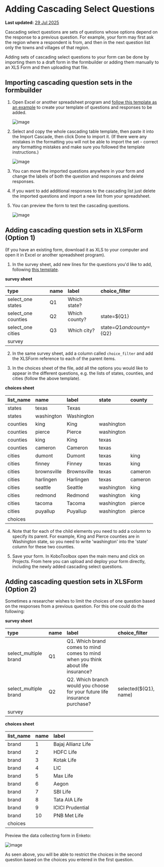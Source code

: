 # Adding Cascading Select Questions
**Last updated:** <a href="https://github.com/kobotoolbox/docs/blob/47cbc8887d6df73ef3bf760d5a3962b77ab26ed8/source/cascading_select.md" class="reference">29 Jul 2025</a>

Cascading select questions are sets of questions whose options depend on the
response to a previous question. For example, your form may first ask the region
where a respondent is from, and then in the next question list only the towns
and villages of that region.

<p class="note">Adding sets of cascading select questions to your form can be done by importing them to a draft form in the formbuilder or adding them manually to an XLS Form and then uploading that file.</p>

## Importing cascading question sets in the formbuilder

1. Open Excel or another spreadsheet program and
   [follow this template as an example](https://docs.google.com/spreadsheets/d/1C_uDOkjjbv5Kx3lyOY7ORwM-muW6BKVzdaPMB1X8-2A/edit#gid=0)
   to create your template of questions and responses to be added.

    ![image](/images/cascading_select/template.png)

2. Select and copy the whole cascading table template, then paste it into the
   Import Cascade, then click Done to import it. (If there were any mistakes in
   the formatting you will not be able to import the set - correct any
   formatting mistakes and make sure you followed the template instructions.)

    ![image](/images/cascading_select/import.gif)

3. You can move the imported questions anywhere in your form and change the
   labels of both the question and responses and delete responses.

4. If you want to add additional responses to the cascading list just delete the
   imported questions and import a new list from your spreadsheet.

5. You can preview the form to test the cascading questions.

    ![image](/images/cascading_select/form_preview.gif)

## Adding cascading question sets in XLSForm (Option 1)

(If you have an existing form, download it as XLS to your computer and open it
in Excel or another spreadsheet program).

1. In the survey sheet, add new lines for the questions you'd like to add,
   following
   [this template](https://docs.google.com/spreadsheets/d/10gpBV6YaYGx1i367hyW-w1Ms9tkUQnCx0V8YsdwYxmk/edit#gid=0).

**survey sheet**

| type                | name | label         | choice_filter                |
| :------------------ | :--- | :------------ | :--------------------------- |
| select_one states   | Q1   | Which state?  |                              |
| select_one counties | Q2   | Which county? | state=${Q1}                  |
| select_one cities   | Q3   | Which city?   | state=${Q1} and county=${Q2} |
| survey |

2. In the same survey sheet, add a column called `choice_filter` and add the
   XLSForm reference to each of the parent items.

3. In the choices sheet of the file, add all the options you would like to
   appear in the different questions, e.g. the lists of states, counties, and
   cities (follow the above template).

**choices sheet**

| list_name | name        | label       | state      | county  |
| :-------- | :---------- | :---------- | :--------- | :------ |
| states    | texas       | Texas       |            |         |
| states    | washington  | Washington  |            |         |
| counties  | king        | King        | washington |         |
| counties  | pierce      | Pierce      | washington |         |
| counties  | king        | King        | texas      |         |
| counties  | cameron     | Cameron     | texas      |         |
| cities    | dumont      | Dumont      | texas      | king    |
| cities    | finney      | Finney      | texas      | king    |
| cities    | brownsville | Brownsville | texas      | cameron |
| cities    | harlingen   | Harlingen   | texas      | cameron |
| cities    | seattle     | Seattle     | washington | king    |
| cities    | redmond     | Redmond     | washington | king    |
| cities    | tacoma      | Tacoma      | washington | pierce  |
| cities    | puyallup    | Puyallup    | washington | pierce  |
| choices |

4. Note that for each of the child elements you need to add a column to specify
   its parent. For example, King and Pierce counties are in Washington state, so
   you need to write 'washington' into the 'state' column for these two
   counties.

5. Save your form. In KoboToolbox open the main menu and click on Projects. From
   here you can upload and deploy your form directly, including the newly added
   cascading select questions.

## Adding cascading question sets in XLSForm (Option 2)

Sometimes a researcher wishes to limit the choices of one question based on the
responses from a previous question. For this one could do the following:

**survey sheet**

| type                  | name | label                                                                            | choice_filter         |
| :-------------------- | :--- | :------------------------------------------------------------------------------- | :-------------------- |
| select_multiple brand | Q1   | Q1. Which brand comes to mind comes to mind when you think about life insurance? |                       |
| select_multiple brand | Q2   | Q2. Which branch would you choose for your future life insurance purchase?       | selected(${Q1}, name) |
| survey |

**choices sheet**

| list_name | name | label              |
| :-------- | :--- | :----------------- |
| brand     | 1    | Bajaj Allianz Life |
| brand     | 2    | HDFC Life          |
| brand     | 3    | Kotak Life         |
| brand     | 4    | LIC                |
| brand     | 5    | Max Life           |
| brand     | 6    | Aegon              |
| brand     | 7    | SBI Life           |
| brand     | 8    | Tata AIA Life      |
| brand     | 9    | ICICI Prudential   |
| brand     | 10   | PNB Met Life       |
| choices |

Preview the data collecting form in Enketo:

![image](/images/cascading_select/preview.png)

As seen above, you will be able to restrict the choices in the second question
based on the choices you entered in the first question.
